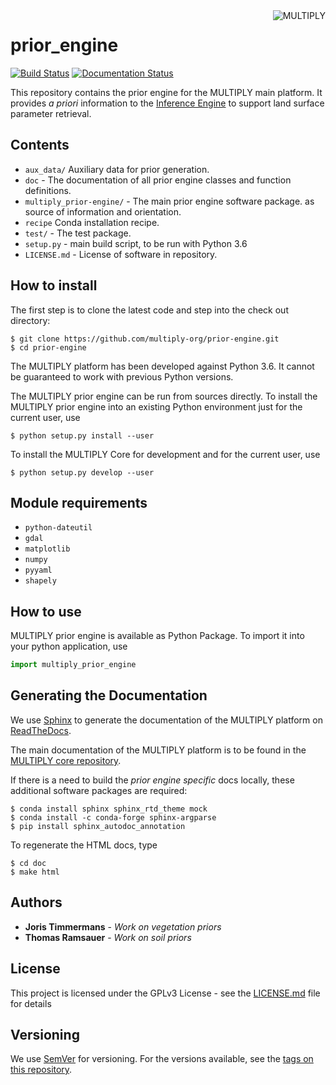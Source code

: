 <img alt="MULTIPLY" align="right" src="https://raw.githubusercontent.com/multiply-org/multiply-core/master/doc/source/_static/logo/Multiply_multicolour.png" />

# prior_engine

[![Build Status](https://travis-ci.org/multiply-org/prior-engine.svg?branch=master)](https://travis-ci.org/multiply-org/prior-engine)
[![Documentation Status](https://readthedocs.org/projects/multiply/badge/?version=latest)](http://multiply.readthedocs.io/en/latest/?badge=latest)
                
<!-- [![Documentation Status](https://readthedocs.org/projects/prior-engine/badge/?version=latest)](http://prior-engine.readthedocs.io/en/latest/?badge=latest) -->

This repository contains the prior engine for the MULTIPLY main platform.
It provides *a priori* information to the [Inference Engine](https://github.com/multiply-org/KaFKA-InferenceEngine) to support land surface parameter retrieval.

<!-- Add plans and current status? -->

## Contents

* `aux_data/` Auxiliary data for prior generation.
* `doc` - The documentation of all prior engine classes and function definitions. 
* `multiply_prior-engine/` - The main prior engine software package.
as source of information and orientation.
* `recipe` Conda installation recipe.
* `test/` - The test package.
* `setup.py` - main build script, to be run with Python 3.6
* `LICENSE.md` - License of software in repository.
<!-- * `helpers/` - Helper functions. -->

## How to install

The first step is to clone the latest code and step into the check out directory: 

    $ git clone https://github.com/multiply-org/prior-engine.git
    $ cd prior-engine
    
The MULTIPLY platform has been developed against Python 3.6. 
It cannot be guaranteed to work with previous Python versions.

The MULTIPLY prior engine can be run from sources directly.
To install the MULTIPLY prior engine into an existing Python environment just for the current user, use

    $ python setup.py install --user
    
To install the MULTIPLY Core for development and for the current user, use

    $ python setup.py develop --user

## Module requirements

- `python-dateutil`
- `gdal`
- `matplotlib`
- `numpy`
- `pyyaml`
- `shapely`
 

## How to use

MULTIPLY prior engine is available as Python Package. 
To import it into your python application, use

```python
import multiply_prior_engine
```
    
## Generating the Documentation

We use [Sphinx](http://www.sphinx-doc.org/en/stable/rest.html) to generate the documentation of the MULTIPLY platform on [ReadTheDocs](http://multiply.readthedocs.io/en/latest/). 

The main documentation of the MULTIPLY platform is to be found in the [MULTIPLY core repository](https://github.com/multiply-org/multiply-core).

If there is a need to build the *prior engine specific* docs locally, these additional software packages are required:

    $ conda install sphinx sphinx_rtd_theme mock
    $ conda install -c conda-forge sphinx-argparse
    $ pip install sphinx_autodoc_annotation

To regenerate the HTML docs, type    
    
    $ cd doc
    $ make html

## Authors

* **Joris Timmermans** - *Work on vegetation priors* 
* **Thomas Ramsauer** - *Work on soil priors* 

<!-- See also the list of [contributors](https://github.com/your/project/contributors) who participated in this project. -->

## License

This project is licensed under the GPLv3 License - see the [LICENSE.md](LICENSE.md) file for details

<!-- ## Acknowledgments -->

<!-- * Alexander Löw for.. -->

## Versioning

We use [SemVer](http://semver.org/) for versioning. For the versions available, see the [tags on this repository](https://github.com/multiply-org/prior-engine/tags). 
